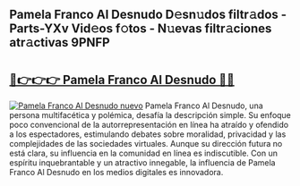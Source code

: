 ## Pamela Franco Al Desnudo D𝚎sn𝚞dos filtr𝚊dos - Parts-YXv Vid𝚎os f𝚘tos - N𝚞evas filtr𝚊ciones atr𝚊ctivas 9PNFP

# <h2><a href="http://mbcep5.tromn.icu/?c=Pamela+Franco+Al+Desnudo">🔗👉👉👉 Pamela Franco Al Desnudo 🔗🔗</a></h2>

[![Pamela Franco Al Desnudo nuevo](https://i.imgur.com/pEAQMta.gif)](http://mbcep5.tromn.icu/?c=Pamela+Franco+Al+Desnudo)
Pamela Franco Al Desnudo, una persona multifacética y polémica, desafía la descripción simple. Su enfoque poco convencional de la autorrepresentación en línea ha atraído y ofendido a los espectadores, estimulando debates sobre moralidad, privacidad y las complejidades de las sociedades virtuales. Aunque su dirección futura no está clara, su influencia en la comunidad en línea es indiscutible. Con un espíritu inquebrantable y un atractivo innegable, la influencia de Pamela Franco Al Desnudo en los medios digitales es innovadora.
